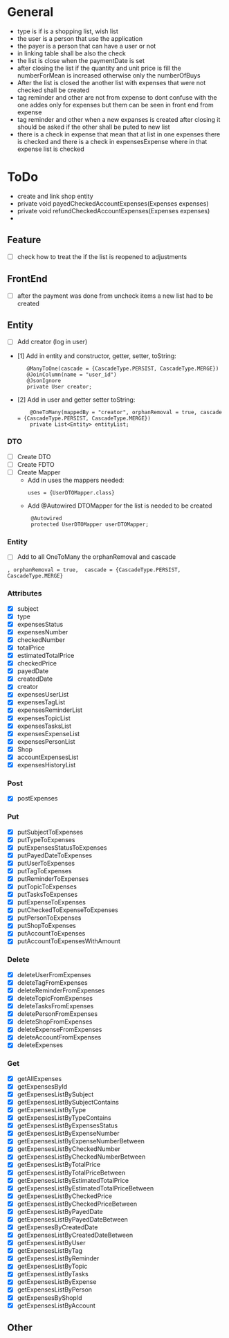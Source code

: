 # General

- type is if is a shopping list, wish list
- the user is a person that use the application
- the payer is a person that can have a user or not
- in linking table shall be also the check
- the list is close when the paymentDate is set
- after closing the list if the quantity and unit price is fill the numberForMean is increased otherwise only the
  numberOfBuys
- After the list is closed the another list with expenses that were not checked shall be created
- tag reminder and other are not from expense to dont confuse with the one addes only for expenses but them can be seen
  in front end from expense
- tag reminder and other when a new expanses is created after closing it should be asked if the other shall be puted to
  new list
- there is a check in expense that mean that at list in one expenses there is checked
  and there is a check in expensesExpense where in that expense list is checked

# ToDo

- create and link shop entity
- private void payedCheckedAccountExpenses(Expenses expenses)
- private void refundCheckedAccountExpenses(Expenses expenses)
-

## Feature

- [ ] check how to treat the if the list is reopened to adjustments

## FrontEnd

- [ ] after the payment was done from uncheck items a new list had to be created

## Entity

- [ ] Add creator (log in user)
- [1] Add in entity and constructor, getter, setter, toString:
   ```
      @ManyToOne(cascade = {CascadeType.PERSIST, CascadeType.MERGE})
      @JoinColumn(name = "user_id")
      @JsonIgnore
      private User creator;
  ```
- [2] Add in user and getter setter toString:
  ```
      @OneToMany(mappedBy = "creator", orphanRemoval = true, cascade = {CascadeType.PERSIST, CascadeType.MERGE})
      private List<Entity> entityList;
  ```

### DTO

- [ ] Create DTO
- [ ] Create FDTO
- [ ] Create Mapper
    - Add in uses the mappers needed:
      ```
      uses = {UserDTOMapper.class}
      ```
    - Add @Autowired DTOMapper for the list is needed to be created
      ```
       @Autowired
       protected UserDTOMapper userDTOMapper;
      ```

### Entity

- [ ] Add to all OneToMany the orphanRemoval and cascade

```
, orphanRemoval = true,  cascade = {CascadeType.PERSIST, CascadeType.MERGE}
```

### Attributes

- [x] subject
- [x] type
- [x] expensesStatus
- [x] expensesNumber
- [x] checkedNumber
- [x] totalPrice
- [x] estimatedTotalPrice
- [x] checkedPrice
- [x] payedDate
- [x] createdDate
- [x] creator
- [x] expensesUserList
- [x] expensesTagList
- [x] expensesReminderList
- [x] expensesTopicList
- [x] expensesTasksList
- [x] expensesExpenseList
- [x] expensesPersonList
- [x] Shop
- [x] accountExpensesList
- [x] expensesHistoryList

### Post

- [x] postExpenses

### Put

- [x] putSubjectToExpenses
- [x] putTypeToExpenses
- [x] putExpensesStatusToExpenses
- [x] putPayedDateToExpenses
- [x] putUserToExpenses
- [x] putTagToExpenses
- [x] putReminderToExpenses
- [x] putTopicToExpenses
- [x] putTasksToExpenses
- [x] putExpenseToExpenses
- [x] putCheckedToExpenseToExpenses
- [x] putPersonToExpenses
- [x] putShopToExpenses
- [x] putAccountToExpenses
- [x] putAccountToExpensesWithAmount

### Delete

- [x] deleteUserFromExpenses
- [x] deleteTagFromExpenses
- [x] deleteReminderFromExpenses
- [x] deleteTopicFromExpenses
- [x] deleteTasksFromExpenses
- [x] deletePersonFromExpenses
- [x] deleteShopFromExpenses
- [x] deleteExpenseFromExpenses
- [x] deleteAccountFromExpenses
- [x] deleteExpenses

### Get

- [x] getAllExpenses
- [x] getExpensesById
- [x] getExpensesListBySubject
- [x] getExpensesListBySubjectContains
- [x] getExpensesListByType
- [x] getExpensesListByTypeContains
- [x] getExpensesListByExpensesStatus
- [x] getExpensesListByExpenseNumber
- [x] getExpensesListByExpenseNumberBetween
- [x] getExpensesListByCheckedNumber
- [x] getExpensesListByCheckedNumberBetween
- [x] getExpensesListByTotalPrice
- [x] getExpensesListByTotalPriceBetween
- [x] getExpensesListByEstimatedTotalPrice
- [x] getExpensesListByEstimatedTotalPriceBetween
- [x] getExpensesListByCheckedPrice
- [x] getExpensesListByCheckedPriceBetween
- [x] getExpensesListByPayedDate
- [x] getExpensesListByPayedDateBetween
- [x] getExpensesByCreatedDate
- [x] getExpensesListByCreatedDateBetween
- [x] getExpensesListByUser
- [x] getExpensesListByTag
- [x] getExpensesListByReminder
- [x] getExpensesListByTopic
- [x] getExpensesListByTasks
- [x] getExpensesListByExpense
- [x] getExpensesListByPerson
- [x] getExpensesByShopId
- [x] getExpensesListByAccount

## Other
